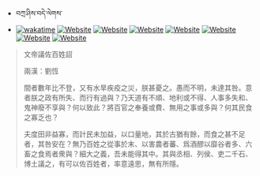 - བཀྲ་ཤིས་བདེ་ལེགས་ 
- [![wakatime](https://wakatime.com/badge/user/5043ee4a-e361-4607-9d47-d557f2005d05.svg)](https://wakatime.com/@5043ee4a-e361-4607-9d47-d557f2005d05)	[![Website](https://img.shields.io/website?label=&up_color=orange&up_message=Tianchi&url=https%3A%2F%2Fshields.io)](https://tianchi.aliyun.com/home/science/scienceDetail?userId=1095279182618)	[![Website](https://img.shields.io/website?label=&up_color=blue&up_message=Kaggle&url=https%3A%2F%2Fshields.io)](https://www.kaggle.com/ivanxu/)	[![Website](https://img.shields.io/website?label=&up_color=gay&up_message=Yuque&url=https%3A%2F%2Fshields.io)](https://www.yuque.com/ivanaxu)	[![Website](https://img.shields.io/website?label=&up_color=brown&up_message=Leetcode&url=https%3A%2F%2Fshields.io)](https://leetcode.cn/u/ivanaxu)	[![Website](https://img.shields.io/website?label=&up_color=violet&up_message=AIstudio&url=https%3A%2F%2Fshields.io)](https://aistudio.baidu.com/aistudio/personalcenter/thirdview/979775)	[![Website](https://img.shields.io/website?label=&up_color=red&up_message=Gitee&url=https%3A%2F%2Fshields.io)](https://gitee.com/IvanaXu)	[![Website](https://img.shields.io/website?label=&up_color=yellow&up_message=Monkeytype&url=https%3A%2F%2Fshields.io)](https://monkeytype.com/profile/IvanaXu) 

> 文帝議佐百姓詔
> 
> 兩漢：劉恆 
> 
> 間者數年比不登，又有水旱疾疫之災，朕甚憂之。愚而不明，未達其咎。意者朕之政有所失、而行有過與？乃天道有不順、地利或不得、人事多失和、鬼神廢不享與？何以致此？將百官之奉養或費、無用之事或多與？何其民食之寡乏也？
> 
> 夫度田非益寡，而計民未加益，以口量地，其於古猶有餘，而食之甚不足者，其咎安在？無乃百姓之從事於末、以害農者蕃、爲酒醪以靡谷者多、六畜之食焉者衆與？細大之義，吾未能得其中。其與丞相、列侯、吏二千石、博土議之，有可以佐百姓者，率意遠思，無有所隱。
>

